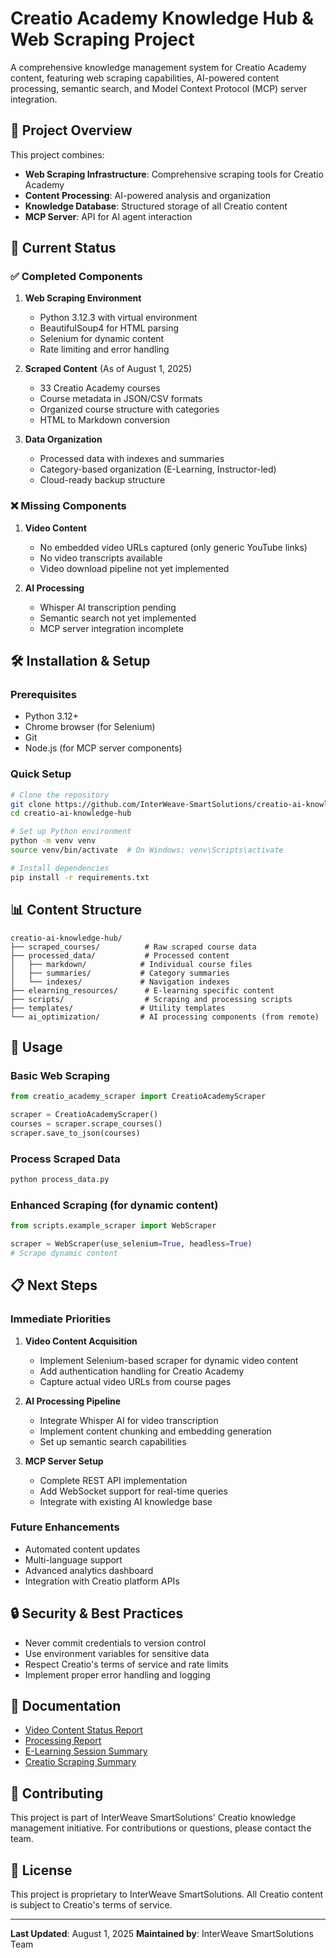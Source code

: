 # Creatio Academy Knowledge Hub & Web Scraping Project

A comprehensive knowledge management system for Creatio Academy content,
featuring web scraping capabilities, AI-powered content processing, semantic
search, and Model Context Protocol (MCP) server integration.

## 🌟 Project Overview

This project combines:

- **Web Scraping Infrastructure**: Comprehensive scraping tools for Creatio
  Academy
- **Content Processing**: AI-powered analysis and organization
- **Knowledge Database**: Structured storage of all Creatio content
- **MCP Server**: API for AI agent interaction

## 📁 Current Status

### ✅ Completed Components

1. **Web Scraping Environment**
   - Python 3.12.3 with virtual environment
   - BeautifulSoup4 for HTML parsing
   - Selenium for dynamic content
   - Rate limiting and error handling

2. **Scraped Content** (As of August 1, 2025)
   - 33 Creatio Academy courses
   - Course metadata in JSON/CSV formats
   - Organized course structure with categories
   - HTML to Markdown conversion

3. **Data Organization**
   - Processed data with indexes and summaries
   - Category-based organization (E-Learning, Instructor-led)
   - Cloud-ready backup structure

### ❌ Missing Components

1. **Video Content**
   - No embedded video URLs captured (only generic YouTube links)
   - No video transcripts available
   - Video download pipeline not yet implemented

2. **AI Processing**
   - Whisper AI transcription pending
   - Semantic search not yet implemented
   - MCP server integration incomplete

## 🛠️ Installation & Setup

### Prerequisites

- Python 3.12+
- Chrome browser (for Selenium)
- Git
- Node.js (for MCP server components)

### Quick Setup

```bash
# Clone the repository
git clone https://github.com/InterWeave-SmartSolutions/creatio-ai-knowledge-hub.git
cd creatio-ai-knowledge-hub

# Set up Python environment
python -m venv venv
source venv/bin/activate  # On Windows: venv\Scripts\activate

# Install dependencies
pip install -r requirements.txt
```

## 📊 Content Structure

```
creatio-ai-knowledge-hub/
├── scraped_courses/          # Raw scraped course data
├── processed_data/           # Processed content
│   ├── markdown/            # Individual course files
│   ├── summaries/           # Category summaries
│   └── indexes/             # Navigation indexes
├── elearning_resources/      # E-learning specific content
├── scripts/                  # Scraping and processing scripts
├── templates/               # Utility templates
└── ai_optimization/         # AI processing components (from remote)
```

## 🚀 Usage

### Basic Web Scraping

```python
from creatio_academy_scraper import CreatioAcademyScraper

scraper = CreatioAcademyScraper()
courses = scraper.scrape_courses()
scraper.save_to_json(courses)
```

### Process Scraped Data

```python
python process_data.py
```

### Enhanced Scraping (for dynamic content)

```python
from scripts.example_scraper import WebScraper

scraper = WebScraper(use_selenium=True, headless=True)
# Scrape dynamic content
```

## 📋 Next Steps

### Immediate Priorities

1. **Video Content Acquisition**
   - Implement Selenium-based scraper for dynamic video content
   - Add authentication handling for Creatio Academy
   - Capture actual video URLs from course pages

2. **AI Processing Pipeline**
   - Integrate Whisper AI for video transcription
   - Implement content chunking and embedding generation
   - Set up semantic search capabilities

3. **MCP Server Setup**
   - Complete REST API implementation
   - Add WebSocket support for real-time queries
   - Integrate with existing AI knowledge base

### Future Enhancements

- Automated content updates
- Multi-language support
- Advanced analytics dashboard
- Integration with Creatio platform APIs

## 🔒 Security & Best Practices

- Never commit credentials to version control
- Use environment variables for sensitive data
- Respect Creatio's terms of service and rate limits
- Implement proper error handling and logging

## 📄 Documentation

- [Video Content Status Report](VIDEO_CONTENT_STATUS.md)
- [Processing Report](PROCESSING_REPORT.md)
- [E-Learning Session Summary](elearning_session_summary.md)
- [Creatio Scraping Summary](creatio_scraping_summary.md)

## 🤝 Contributing

This project is part of InterWeave SmartSolutions' Creatio knowledge management
initiative. For contributions or questions, please contact the team.

## 📝 License

This project is proprietary to InterWeave SmartSolutions. All Creatio content is
subject to Creatio's terms of service.

---

**Last Updated**: August 1, 2025 **Maintained by**: InterWeave SmartSolutions
Team
